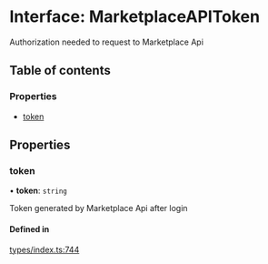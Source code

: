 # Interface: MarketplaceAPIToken

Authorization needed to request to Marketplace Api

## Table of contents

### Properties

- [token](MarketplaceAPIToken.md#token)

## Properties

### token

• **token**: `string`

Token generated by Marketplace Api after login

#### Defined in

[types/index.ts:744](https://github.com/nevermined-io/react-components/blob/a00d087/catalog/src/types/index.ts#L744)
